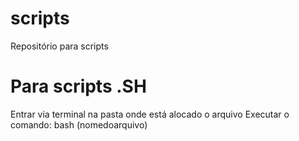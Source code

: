 # scripts
Repositório para scripts

# Para scripts .SH
Entrar via terminal na pasta onde está alocado o arquivo
Executar o comando: bash (nomedoarquivo)
